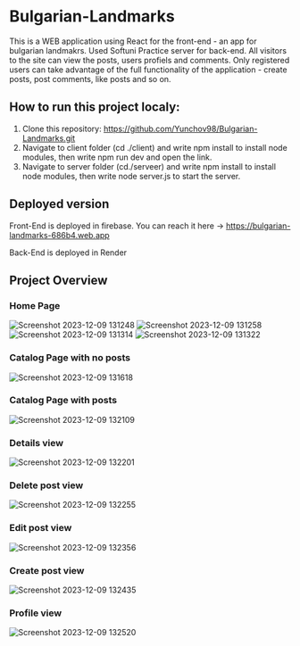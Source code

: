 # Bulgarian-Landmarks
This is a WEB application using React for the front-end - an app for bulgarian landmakrs. Used Softuni Practice server for back-end.
All visitors to the site can view the posts, users profiels and comments. Only registered users can take advantage of the full functionality of the application - create posts, post comments, like posts and so on.

## How to run this project localy:
 1. Clone this repository: https://github.com/Yunchov98/Bulgarian-Landmarks.git
 2. Navigate to client folder (cd ./client) and write npm install to install node modules, then write npm run dev and open the link.
 3. Navigate to server folder (cd./serveer) and write npm install to install node modules, then write node server.js to start the server.

## Deployed version
  Front-End is deployed in firebase. You can reach it here -> https://bulgarian-landmarks-686b4.web.app
  
  Back-End is deployed in Render

## Project Overview
 ### Home Page
 ![Screenshot 2023-12-09 131248](https://github.com/Yunchov98/Games-Play-React/assets/107936254/ec8cd685-73f1-4090-a0b3-c7da716a2e7e)
![Screenshot 2023-12-09 131258](https://github.com/Yunchov98/Games-Play-React/assets/107936254/64ad933e-ae6a-42a5-88a1-dc5d3dd20c47)
![Screenshot 2023-12-09 131314](https://github.com/Yunchov98/Games-Play-React/assets/107936254/03606584-5748-4850-81a4-2b924130ea49)
![Screenshot 2023-12-09 131322](https://github.com/Yunchov98/Games-Play-React/assets/107936254/704d2088-0afe-4689-98f7-01fa2b142213)

### Catalog Page with no posts
![Screenshot 2023-12-09 131618](https://github.com/Yunchov98/Games-Play-React/assets/107936254/9d3e964a-a913-4bd8-bf2c-bd3f474a52c7)

### Catalog Page with posts
![Screenshot 2023-12-09 132109](https://github.com/Yunchov98/Games-Play-React/assets/107936254/78c4eb45-a453-4e8c-bccb-d973ebf8787f)

### Details view
![Screenshot 2023-12-09 132201](https://github.com/Yunchov98/Games-Play-React/assets/107936254/b3ab9115-e813-462e-94a4-4fe51d151d16)

### Delete post view
![Screenshot 2023-12-09 132255](https://github.com/Yunchov98/Games-Play-React/assets/107936254/07e1f827-38a8-4f8e-9469-7b56761650d2)

### Edit post view
![Screenshot 2023-12-09 132356](https://github.com/Yunchov98/Games-Play-React/assets/107936254/a3d70bc7-727f-4f08-9622-0bbd8ff681c5)

### Create post view
![Screenshot 2023-12-09 132435](https://github.com/Yunchov98/Games-Play-React/assets/107936254/80030ac1-4254-4e4b-b55c-8395406f68ae)

### Profile view
![Screenshot 2023-12-09 132520](https://github.com/Yunchov98/Games-Play-React/assets/107936254/42db5bf3-287e-4943-b32b-160c7a906e1b)
